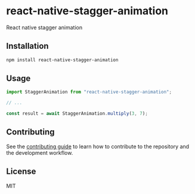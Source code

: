 # react-native-stagger-animation

React native stagger animation

## Installation

```sh
npm install react-native-stagger-animation
```

## Usage

```js
import StaggerAnimation from "react-native-stagger-animation";

// ...

const result = await StaggerAnimation.multiply(3, 7);
```

## Contributing

See the [contributing guide](CONTRIBUTING.md) to learn how to contribute to the repository and the development workflow.

## License

MIT
